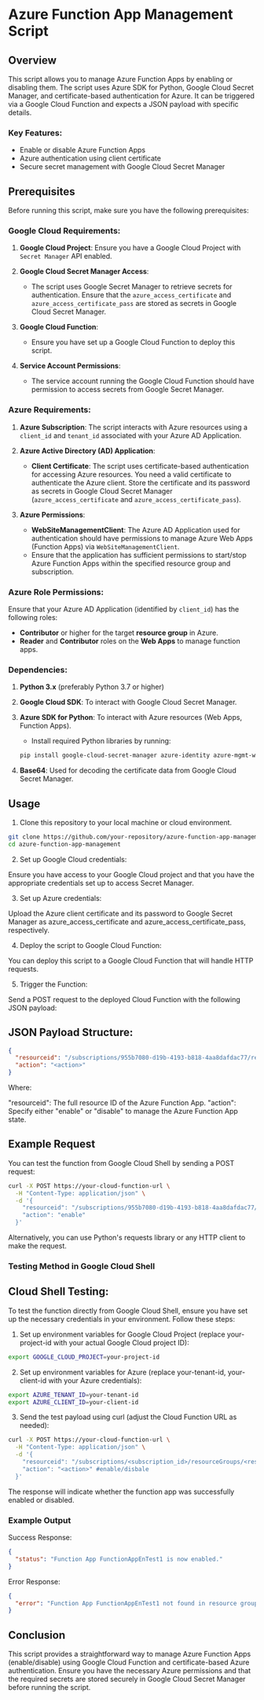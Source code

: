# Azure Function App Management Script

## Overview

This script allows you to manage Azure Function Apps by enabling or disabling them. The script uses Azure SDK for Python, Google Cloud Secret Manager, and certificate-based authentication for Azure. It can be triggered via a Google Cloud Function and expects a JSON payload with specific details.

### Key Features:

- Enable or disable Azure Function Apps
- Azure authentication using client certificate
- Secure secret management with Google Cloud Secret Manager

## Prerequisites

Before running this script, make sure you have the following prerequisites:

### Google Cloud Requirements:

1. **Google Cloud Project**: Ensure you have a Google Cloud Project with `Secret Manager` API enabled.
2. **Google Cloud Secret Manager Access**: 
   - The script uses Google Secret Manager to retrieve secrets for authentication. Ensure that the `azure_access_certificate` and `azure_access_certificate_pass` are stored as secrets in Google Cloud Secret Manager.
   
3. **Google Cloud Function**: 
   - Ensure you have set up a Google Cloud Function to deploy this script.

4. **Service Account Permissions**:
   - The service account running the Google Cloud Function should have permission to access secrets from Google Secret Manager.

### Azure Requirements:

1. **Azure Subscription**: The script interacts with Azure resources using a `client_id` and `tenant_id` associated with your Azure AD Application.
   
2. **Azure Active Directory (AD) Application**:
   - **Client Certificate**: The script uses certificate-based authentication for accessing Azure resources. You need a valid certificate to authenticate the Azure client. Store the certificate and its password as secrets in Google Cloud Secret Manager (`azure_access_certificate` and `azure_access_certificate_pass`).

3. **Azure Permissions**:
   - **WebSiteManagementClient**: The Azure AD Application used for authentication should have permissions to manage Azure Web Apps (Function Apps) via `WebSiteManagementClient`.
   - Ensure that the application has sufficient permissions to start/stop Azure Function Apps within the specified resource group and subscription.

### Azure Role Permissions:

Ensure that your Azure AD Application (identified by `client_id`) has the following roles:

- **Contributor** or higher for the target **resource group** in Azure.
- **Reader** and **Contributor** roles on the **Web Apps** to manage function apps.

### Dependencies:

1. **Python 3.x** (preferably Python 3.7 or higher)
2. **Google Cloud SDK**: To interact with Google Cloud Secret Manager.
3. **Azure SDK for Python**: To interact with Azure resources (Web Apps, Function Apps).
   - Install required Python libraries by running:
   
   ```bash
   pip install google-cloud-secret-manager azure-identity azure-mgmt-web azure-core
   ```
4. **Base64**: Used for decoding the certificate data from Google Cloud Secret Manager.

## Usage

1. Clone this repository to your local machine or cloud environment.
```bash
git clone https://github.com/your-repository/azure-function-app-management.git
cd azure-function-app-management
```

2. Set up Google Cloud credentials:

Ensure you have access to your Google Cloud project and that you have the appropriate credentials set up to access Secret Manager.

3. Set up Azure credentials:

Upload the Azure client certificate and its password to Google Secret Manager as azure_access_certificate and azure_access_certificate_pass, respectively.

4. Deploy the script to Google Cloud Function:

You can deploy this script to a Google Cloud Function that will handle HTTP requests.

5. Trigger the Function:

Send a POST request to the deployed Cloud Function with the following JSON payload:

## JSON Payload Structure:

```json
{
  "resourceid": "/subscriptions/955b7080-d19b-4193-b818-4aa8dafdac77/resourceGroups/functionappentest/providers/Microsoft.Web/sites/FunctionAppEnTest1",
  "action": "<action>"
}
```

Where:

"resourceid": The full resource ID of the Azure Function App.
"action": Specify either "enable" or "disable" to manage the Azure Function App state.

## Example Request

You can test the function from Google Cloud Shell by sending a POST request:

```bash
curl -X POST https://your-cloud-function-url \
  -H "Content-Type: application/json" \
  -d '{
    "resourceid": "/subscriptions/955b7080-d19b-4193-b818-4aa8dafdac77/resourceGroups/functionappentest/providers/Microsoft.Web/sites/FunctionAppEnTest1",
    "action": "enable"
  }'
```

Alternatively, you can use Python's requests library or any HTTP client to make the request.

### Testing Method in Google Cloud Shell
## Cloud Shell Testing:
To test the function directly from Google Cloud Shell, ensure you have set up the necessary credentials in your environment. Follow these steps:

1. Set up environment variables for Google Cloud Project (replace your-project-id with your actual Google Cloud project ID):
```bash
export GOOGLE_CLOUD_PROJECT=your-project-id
```

2. Set up environment variables for Azure (replace your-tenant-id, your-client-id with your Azure credentials):
```bash
export AZURE_TENANT_ID=your-tenant-id
export AZURE_CLIENT_ID=your-client-id
```

3. Send the test payload using curl (adjust the Cloud Function URL as needed):
```bash
curl -X POST https://your-cloud-function-url \
  -H "Content-Type: application/json" \
  -d '{
    "resourceid": "/subscriptions/<subscription_id>/resourceGroups/<resource_group_name>/providers/Microsoft.Web/sites/<function_app_name>",
    "action": "<action>" #enable/disbale
  }'
```
The response will indicate whether the function app was successfully enabled or disabled.

### Example Output

Success Response:
```json
{
  "status": "Function App FunctionAppEnTest1 is now enabled."
}
```

Error Response:
```json
{
  "error": "Function App FunctionAppEnTest1 not found in resource group functionappentest."
}
```

## Conclusion
This script provides a straightforward way to manage Azure Function Apps (enable/disable) using Google Cloud Function and certificate-based Azure authentication. Ensure you have the necessary Azure permissions and that the required secrets are stored securely in Google Cloud Secret Manager before running the script.
